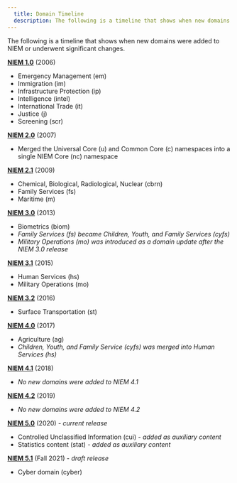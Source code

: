 ```yaml
---
  title: Domain Timeline
  description: The following is a timeline that shows when new domains were added to NIEM or underwent significant changes.
---
```


The following is a timeline that shows when new domains were added to NIEM or underwent significant changes.

**[NIEM 1.0](../1.0/)** (2006)

- Emergency Management (em)
- Immigration (im)
- Infrastructure Protection (ip)
- Intelligence (intel)
- International Trade (it)
- Justice (j)
- Screening (scr)

**[NIEM 2.0](../2.0/)** (2007)

- Merged the Universal Core (u) and Common Core (c) namespaces into a single NIEM Core (nc) namespace

**[NIEM 2.1](../2.1/)** (2009)

- Chemical, Biological, Radiological, Nuclear (cbrn)
- Family Services (fs)
- Maritime (m)

**[NIEM 3.0](../3.0/)** (2013)

- Biometrics (biom)
- *Family Services (fs) became Children, Youth, and Family Services (cyfs)*
- *Military Operations (mo) was introduced as a domain update after the NIEM 3.0 release*

**[NIEM 3.1](../3.1/)** (2015)

- Human Services (hs)
- Military Operations (mo)

**[NIEM 3.2](../3.2/)** (2016)

- Surface Transportation (st)

**[NIEM 4.0](../4.0/)** (2017)

- Agriculture (ag)
- *Children, Youth, and Family Service (cyfs) was merged into Human Services (hs)*

**[NIEM 4.1](../4.1/)** (2018)

- *No new domains were added to NIEM 4.1*

**[NIEM 4.2](../4.2/)** (2019)

- *No new domains were added to NIEM 4.2*

**[NIEM 5.0](../5.0/)** (2020) - *current release*

- Controlled Unclassified Information (cui) - *added as auxiliary content*
- Statistics content (stat) - *added as auxiliary content*

**[NIEM 5.1](../5.1/)** (Fall 2021) - *draft release*

- Cyber domain (cyber)
